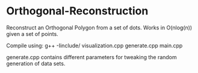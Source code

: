 # Orthogonal-Reconstruction
Reconstruct an Orthogonal Polygon from a set of dots.
Works in O(nlog(n)) given a set of points.

Compile using: 
g++ -Iinclude/ visualization.cpp generate.cpp main.cpp 

generate.cpp contains different parameters for tweaking the random generation of data sets.
